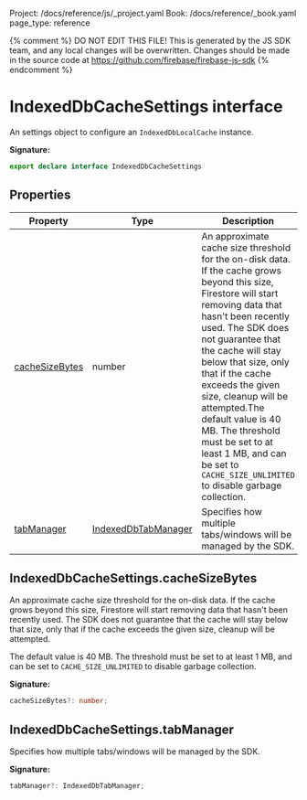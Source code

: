 Project: /docs/reference/js/_project.yaml
Book: /docs/reference/_book.yaml
page_type: reference

{% comment %}
DO NOT EDIT THIS FILE!
This is generated by the JS SDK team, and any local changes will be
overwritten. Changes should be made in the source code at
https://github.com/firebase/firebase-js-sdk
{% endcomment %}

# IndexedDbCacheSettings interface
An settings object to configure an `IndexedDbLocalCache` instance.

<b>Signature:</b>

```typescript
export declare interface IndexedDbCacheSettings 
```

## Properties

|  Property | Type | Description |
|  --- | --- | --- |
|  [cacheSizeBytes](./firestore_.indexeddbcachesettings.md#indexeddbcachesettingscachesizebytes) | number | An approximate cache size threshold for the on-disk data. If the cache grows beyond this size, Firestore will start removing data that hasn't been recently used. The SDK does not guarantee that the cache will stay below that size, only that if the cache exceeds the given size, cleanup will be attempted.<!-- -->The default value is 40 MB. The threshold must be set to at least 1 MB, and can be set to <code>CACHE_SIZE_UNLIMITED</code> to disable garbage collection. |
|  [tabManager](./firestore_.indexeddbcachesettings.md#indexeddbcachesettingstabmanager) | [IndexedDbTabManager](./firestore_.md#indexeddbtabmanager) | Specifies how multiple tabs/windows will be managed by the SDK. |

## IndexedDbCacheSettings.cacheSizeBytes

An approximate cache size threshold for the on-disk data. If the cache grows beyond this size, Firestore will start removing data that hasn't been recently used. The SDK does not guarantee that the cache will stay below that size, only that if the cache exceeds the given size, cleanup will be attempted.

The default value is 40 MB. The threshold must be set to at least 1 MB, and can be set to `CACHE_SIZE_UNLIMITED` to disable garbage collection.

<b>Signature:</b>

```typescript
cacheSizeBytes?: number;
```

## IndexedDbCacheSettings.tabManager

Specifies how multiple tabs/windows will be managed by the SDK.

<b>Signature:</b>

```typescript
tabManager?: IndexedDbTabManager;
```
